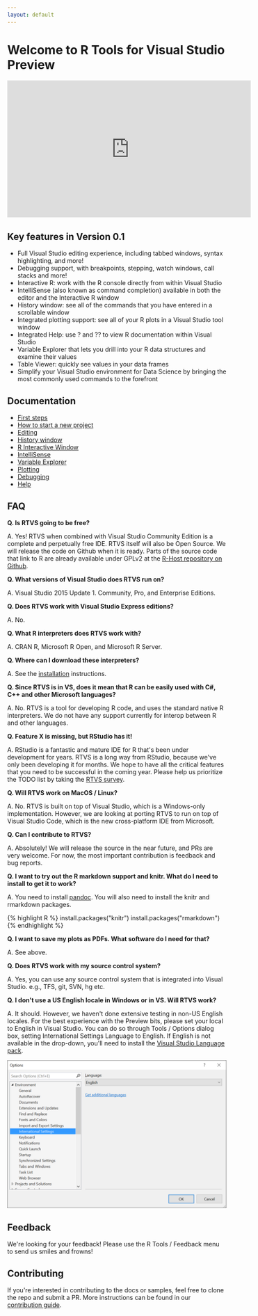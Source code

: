 ```yaml
---
layout: default
---
```


# Welcome to R Tools for Visual Studio Preview

<iframe width="560" height="315" src="https://www.youtube.com/embed/VEOhaP4x7LE" frameborder="0" allowfullscreen></iframe>

## Key features in Version 0.1

* Full Visual Studio editing experience, including tabbed windows, syntax highlighting, and more!
* Debugging support, with breakpoints, stepping, watch windows, call stacks and more!
* Interactive R: work with the R console directly from within Visual Studio
* IntelliSense (also known as command completion) available in both the editor and the Interactive R window
* History window: see all of the commands that you have entered in a scrollable window
* Integrated plotting support: see all of your R plots in a Visual Studio tool window
* Integrated Help: use ? and ?? to view R documentation within Visual Studio
* Variable Explorer that lets you drill into your R data structures and examine their values
* Table Viewer: quickly see values in your data frames
* Simplify your Visual Studio environment for Data Science by bringing the most commonly used commands to the forefront

## Documentation

* [First steps](installation.html)
* [How to start a new project](start-project.html)
* [Editing](editing.html)
* [History window](history.html)
* [R Interactive Window](interactive-repl.html)
* [IntelliSense](intellisense.html)
* [Variable Explorer](variable-explorer.html)
* [Plotting](plotting.html)
* [Debugging](debugging.html)
* [Help](help.html)

## FAQ

**Q. Is RTVS going to be free?**

A. Yes! RTVS when combined with Visual Studio Community Edition is a complete
and perpetually free IDE. RTVS itself will also be Open Source. We will
release the code on Github when it is ready. Parts of the source code that link
to R are already available under GPLv2 at the [R-Host repository on
Github](https://github.com/microsoft/R-Host).

**Q. What versions of Visual Studio does RTVS run on?**

A. Visual Studio 2015 Update 1. Community, Pro, and Enterprise Editions.

**Q. Does RTVS work with Visual Studio Express editions?**

A. No.

**Q. What R interpreters does RTVS work with?**

A. CRAN R, Microsoft R Open, and Microsoft R Server.

**Q. Where can I download these interpreters?**

A. See the [installation](installation.html) instructions.

**Q. Since RTVS is in VS, does it mean that R can be easily used with C#, C++ and
other Microsoft languages?**

A. No. RTVS is a tool for developing R code, and uses the standard native R
interpreters. We do not have any support currently for interop between R and
other languages.

**Q. Feature X is missing, but RStudio has it!**

A. RStudio is a fantastic and mature IDE for R that's been under development for
years. RTVS is a long way from RStudio, because we've only been developing it
for months. We hope to have all the critical features that you need to be
successful in the coming year. Please help us prioritize the TODO list by taking
the [RTVS survey](https://www.surveymonkey.com/r/RTVS1).

**Q. Will RTVS work on MacOS / Linux?**

A. No. RTVS is built on top of Visual Studio, which is a Windows-only
implementation. However, we are looking at porting RTVS to run on top of Visual
Studio Code, which is the new cross-platform IDE from Microsoft.

**Q. Can I contribute to RTVS?**

A. Absolutely! We will release the source in the near future, and PRs are very
welcome. For now, the most important contribution is feedback and bug reports.

**Q. I want to try out the R markdown support and knitr. What do I need to install
to get it to work?**

A. You need to install [pandoc](http://pandoc.org/installing.html). You will
also need to install the knitr and rmarkdown packages.

{% highlight R %}
install.packages("knitr")
install.packages("rmarkdown")
{% endhighlight %}

**Q. I want to save my plots as PDFs. What software do I need for that?**

A. See above.

**Q. Does RTVS work with my source control system?**

A. Yes, you can use any source control system that is integrated into Visual
Studio. e.g., TFS, git, SVN, hg etc.

**Q. I don't use a US English locale in Windows or in VS. Will RTVS work?**

A. It should. However, we haven't done extensive testing in non-US English
locales. For the best experience with the Preview bits, please set your local to
English in Visual Studio. You can do so through Tools / Options dialog box,
setting International Settings Language to English. If English is not available
in the drop-down, you'll need to install the [Visual Studio Language
pack](https://www.microsoft.com/en-us/download/details.aspx?id=48157).

![](./media/FAQ-international-settings.png)

## Feedback

We're looking for your feedback! Please use the R Tools / Feedback menu to send
us smiles and frowns!

## Contributing

If you're interested in contributing to the docs or samples, feel free to clone
the repo and submit a PR. More instructions can be found in our [contribution
guide](contributing-docs.html).

